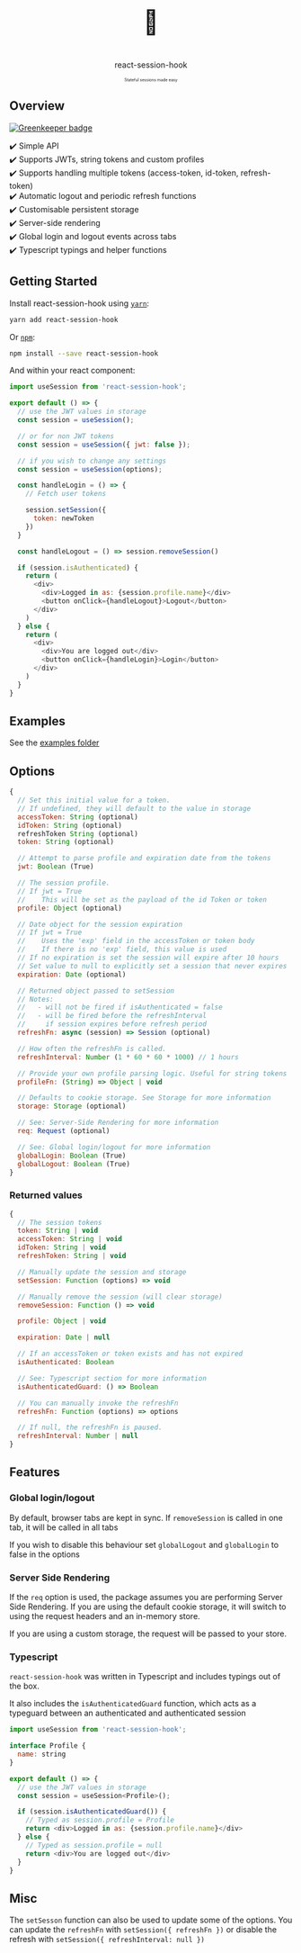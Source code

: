 <p align="center">
  <p align="center" style="font-size: 3em">👤</p>
  <p align="center">react-session-hook</p>
  <p align="center" style="font-size: 0.5em">Stateful sessions made easy</p>
</p>

## Overview

[![Greenkeeper badge](https://badges.greenkeeper.io/marklawlor/react-session-hook.svg)](https://greenkeeper.io/)

<span>
✔️ Simple API <br />
✔️ Supports JWTs, string tokens and custom profiles <br />
✔️ Supports handling multiple tokens (access-token, id-token, refresh-token) <br />
✔️ Automatic logout and periodic refresh functions <br />
✔️ Customisable persistent storage <br />
✔️ Server-side rendering <br />
✔️ Global login and logout events across tabs <br />
✔️ Typescript typings and helper functions <br />
</span>


## Getting Started

Install react-session-hook using [`yarn`](https://yarnpkg.com):

```bash
yarn add react-session-hook
```

Or [`npm`](https://www.npmjs.com/):

```bash
npm install --save react-session-hook
```

And within your react component:

```javascript
import useSession from 'react-session-hook';

export default () => {
  // use the JWT values in storage
  const session = useSession();

  // or for non JWT tokens
  const session = useSession({ jwt: false });

  // if you wish to change any settings
  const session = useSession(options);

  const handleLogin = () => {
    // Fetch user tokens

    session.setSession({
      token: newToken
    })
  }

  const handleLogout = () => session.removeSession()

  if (session.isAuthenticated) {
    return (
      <div>
        <div>Logged in as: {session.profile.name}</div>
        <button onClick={handleLogout}>Logout</button>
      </div>
    )
  } else {
    return (
      <div>
        <div>You are logged out</div>
        <button onClick={handleLogin}>Login</button>
      </div>
    )
  }
}
```

## Examples

See the [examples folder](https://github.com/marklawlor/react-session-hook/tree/master/examples)

## Options

```javascript
{
  // Set this initial value for a token.
  // If undefined, they will default to the value in storage
  accessToken: String (optional)
  idToken: String (optional)
  refreshToken String (optional)
  token: String (optional)

  // Attempt to parse profile and expiration date from the tokens
  jwt: Boolean (True)

  // The session profile.
  // If jwt = True
  //    This will be set as the payload of the id Token or token
  profile: Object (optional)

  // Date object for the session expiration
  // If jwt = True
  //    Uses the 'exp' field in the accessToken or token body
  //    If there is no 'exp' field, this value is used
  // If no expiration is set the session will expire after 10 hours
  // Set value to null to explicitly set a session that never expires
  expiration: Date (optional)

  // Returned object passed to setSession
  // Notes:
  //   - will not be fired if isAuthenticated = false
  //   - will be fired before the refreshInterval
  //     if session expires before refresh period
  refreshFn: async (session) => Session (optional)

  // How often the refreshFn is called.
  refreshInterval: Number (1 * 60 * 60 * 1000) // 1 hours

  // Provide your own profile parsing logic. Useful for string tokens
  profileFn: (String) => Object | void

  // Defaults to cookie storage. See Storage for more information
  storage: Storage (optional)

  // See: Server-Side Rendering for more information
  req: Request (optional)

  // See: Global login/logout for more information
  globalLogin: Boolean (True)
  globalLogout: Boolean (True)
}
```

### Returned values

```javascript
{
  // The session tokens
  token: String | void
  accessToken: String | void
  idToken: String | void
  refreshToken: String | void

  // Manually update the session and storage
  setSession: Function (options) => void

  // Manually remove the session (will clear storage)
  removeSession: Function () => void

  profile: Object | void

  expiration: Date | null

  // If an accessToken or token exists and has not expired
  isAuthenticated: Boolean

  // See: Typescript section for more information
  isAuthenticatedGuard: () => Boolean

  // You can manually invoke the refreshFn
  refreshFn: Function (options) => options

  // If null, the refreshFn is paused.
  refreshInterval: Number | null
}
```

## Features

### Global login/logout

By default, browser tabs are kept in sync. If `removeSession` is called in one tab, it will be called in all tabs

If you wish to disable this behaviour set `globalLogout` and `globalLogin` to false in the options

### Server Side Rendering

If the `req` option is used, the package assumes you are performing Server Side Rendering. If you are using the default cookie storage, it will switch to using the request headers and an in-memory store.

If you are using a custom storage, the request will be passed to your store.

### Typescript

`react-session-hook` was written in Typescript and includes typings out of the box.

It also includes the `isAuthenticatedGuard` function, which acts as a typeguard between an
authenticated and authenticated session

```javascript
import useSession from 'react-session-hook';

interface Profile {
  name: string
}

export default () => {
  // use the JWT values in storage
  const session = useSession<Profile>();

  if (session.isAuthenticatedGuard()) {
    // Typed as session.profile = Profile
    return <div>Logged in as: {session.profile.name}</div>
  } else {
    // Typed as session.profile = null
    return <div>You are logged out</div>
  }
}
```

## Misc

The `setSesson` function can also be used to update some of the options. You can update the `refreshFn` with `setSession({ refreshFn })` or disable the refresh with `setSession({ refreshInterval: null })`

